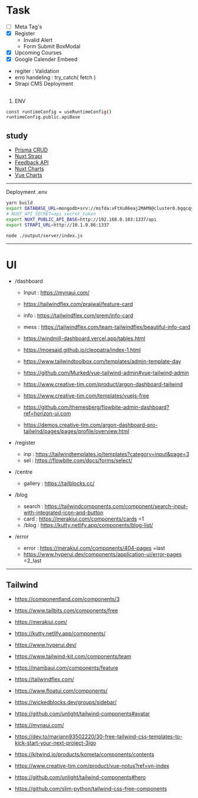 # Task



- [ ] Meta Tag's
- [x] Register
	- Invalid Alert
	- Form Submit BoxModal
- [x] Upcoming Courses
- [x] Google Calender Embeed
- regiter : Validation
- erro handeling : try_catch( fetch )
- Strapi CMS Deployment 


##
1. ENV
```sh
const runtimeConfig = useRuntimeConfig()
runtimeConfig.public.apiBase
```



## study
- [Prisma CRUD](https://www.prisma.io/docs/concepts/components/prisma-client/crud#read)
- [Nuxt Strapi](https://strapi.nuxtjs.org/setup/)
- [Feedback API](https://feedbackapi.com/#review-object)
- [Nuxt Charts](https://vue-chart-3.netlify.app/guide/usage/chart-instance.html)
- [Vue Charts](https://vue-chartjs.org/examples/#vue-2-charts-vue-chartjs-v4)
---
Deployment
.env
```sh
yarn build 
export DATABASE_URL=mongodb+srv://msfda:xFtXu86eaj2MAM9@cluster0.bgqcqy1.mongodb.net/msfda
# NUXT_API_SECRET=api_secret_token
export NUXT_PUBLIC_API_BASE=http://192.168.0.103:1337/api
export STRAPI_URL=http://10.1.0.86:1337 

node ./output/server/index.js

```


---

# UI

- /dashboard
	- Input : https://mynaui.com/
	- https://tailwindflex.com/prajwal/feature-card
	- info : https://tailwindflex.com/prem/info-card
	- mess : https://tailwindflex.com/team-tailwindflex/beautiful-info-card
	
	- https://windmill-dashboard.vercel.app/tables.html
	- https://moesaid.github.io/cleopatra/index-1.html
	- https://www.tailwindtoolbox.com/templates/admin-template-day
	- https://github.com/Murked/vue-tailwind-admin#vue-tailwind-admin
	- https://www.creative-tim.com/product/argon-dashboard-tailwind
	- https://www.creative-tim.com/templates/vuejs-free
	- https://github.com/themesberg/flowbite-admin-dashboard?ref=horizon-ui.com
	- https://demos.creative-tim.com/argon-dashboard-pro-tailwind/pages/pages/profile/overview.html


- /register
	- inp : https://tailwindtemplates.io/templates?category=input&page=3
	- sel : https://flowbite.com/docs/forms/select/

- /centre 
	- gallery : https://tailblocks.cc/
- /blog
	- search : https://tailwindcomponents.com/component/search-input-with-integrated-icon-and-button
	- card : https://merakiui.com/components/cards =1
	- /blog : https://kutty.netlify.app/components/blog-list/
- /error 
	- error : https://merakiui.com/components/404-pages =last
	- https://www.hyperui.dev/components/application-ui/error-pages =2_last

---

## Tailwind
- https://componentland.com/components/3
- https://www.tailbits.com/components/free
- https://merakiui.com/
- https://kutty.netlify.app/components/
- https://www.hyperui.dev/
- https://www.tailwind-kit.com/components/team
- https://mambaui.com/components/feature
- https://tailwindflex.com/
- https://www.floatui.com/components/
- https://wickedblocks.dev/groups/sidebar/
- https://github.com/unlight/tailwind-components#avatar
- https://mynaui.com/

- https://dev.to/mariann93502220/30-free-tailwind-css-templates-to-kick-start-your-next-project-3igo
- https://kitwind.io/products/kometa/components/contents
- https://www.creative-tim.com/product/vue-notus?ref=vn-index
- https://github.com/unlight/tailwind-components#hero
- https://github.com/slim-python/tailwind-css-free-components